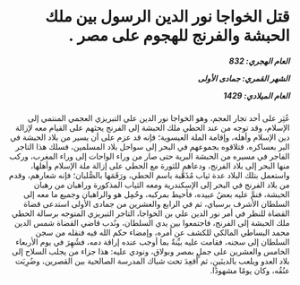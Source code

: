 <h1 dir="rtl">قتل الخواجا نور الدين الرسول بين ملك الحبشة والفرنج للهجوم على مصر .</h1>

<h5 dir="rtl">العام الهجري:  832

الشهر القمري: جمادى الأولى

العام الميلادي: 1429</h5>

<p dir="rtl">عُثِر على أحد تجار العجم، وهو الخواجا نور الدين علي التبريزي العجمي المنتمي إلى الإسلام، وقد توجه من عند الحطي ملك الحبشة إلى الفرنج يحثهم على القيام معه لإزالة دين الإسلام وأهله، وإقامة الملة العيسوية؛ فإنه قد عزم على أن يسير من بلاد الحبشة في البر بعساكره، فتلاقوه بجموعهم في البحر إلى سواحل بلاد المسلمين، فسلك هذا التاجر الفاجر في مسيره من الحبشة البرية حتى صار من وراء الواحات إلى وراء المغرب، وركب منها البحر إلى بلاد الفرنج، ودعاهم للثورة مع الحطي على إزالة ملة الإسلام وأهلها، واستعمل بتلك البلاد عدة ثياب مُذَهَّبة باسم الحطي، ورَقَمَها بالصُّلبان؛ فإنه شعارهم، وقدم من بلاد الفرنج في البحر إلى الإسكندرية ومعه الثياب المذكورة وراهبان من رهبان الحبشة، فنمَّ عليه بعضُ عبيده، فأحيط بمركبه، وحُمِل هو والراهبان وجميع ما معه إلى السلطان الأشرف برسباي، ثم في الرابع والعشرين من جمادى الأولى استدعى قضاة القضاة للنظر في أمر نور الدين علي بن الخواجا، التاجر التبريزي المتوجه برسالة الحطي ملك الحبشة إلى الفرنج، فاجتمعوا بين يدي السلطان، ونُدب قاضي القضاة شمس الدين محمد البساطي المالكي للكشف عن أمره، وإمضاء حكم الله فيه فنقله من سجن السلطان إلى سجنه، فقامت عليه بيِّنةٌ بما أوجب عنده إراقة دمه، فشُهِرَ في يوم الأربعاء الخامس والعشرين على جملٍ بمصر وبولاق، ونودي عليه: هذا جزاء من يجلب السلاح إلى بلاد العدو ويلعب بالدينَينِ، ثم أُقعِدَ تحت شباك المدرسة الصالحية بين القصرين، وضُرِبَت عنُقُه، وكان يومًا مشهودًا.</p></br>
